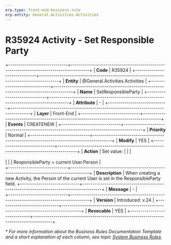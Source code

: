 ```yaml
---
erp.type: front-end-business-rule
erp.entity: General.Activities.Activities
---
```


# R35924 Activity - Set Responsible Party
+-----------------------------+---------------------------------------------------------------------------------------+
| **Code**                    | R35924                                                                                |
+-----------------------------+---------------------------------------------------------------------------------------+
| **Entity**                  | @General.Activities.Activities                                                        |
+-----------------------------+---------------------------------------------------------------------------------------+
| **Name**                    | SetResponsibleParty                                                                   |
+-----------------------------+---------------------------------------------------------------------------------------+
| **Attribute**               | \-                                                                                    |
+-----------------------------+---------------------------------------------------------------------------------------+
| **Layer**                   | Front-End                                                                             |
+-----------------------------+---------------------------------------------------------------------------------------+
| **Events**                  | CREATENEW                                                                             |
+-----------------------------+---------------------------------------------------------------------------------------+
| **Priority**                | Normal                                                                                |
+-----------------------------+---------------------------------------------------------------------------------------+
| **Modify**                  | YES                                                                                   |
+-----------------------------+---------------------------------------------------------------------------------------+
| **Action**                  | Set value:                                                                            |
|                             | <br><br>                                                                              |
|                             | ResponsibleParty = current User.Person                                                |             
+-----------------------------+---------------------------------------------------------------------------------------+
| **Description**             | When creating a new Activity, the Person of the current User is set in the ResponsibleParty field. 
+-----------------------------+---------------------------------------------------------------------------------------+
| **Message**                 | \-                                                                                    |                         
+-----------------------------+---------------------------------------------------------------------------------------+
| **Version**                 | Introduced: v.24                                                                      |
+-----------------------------+---------------------------------------------------------------------------------------+
| **Revocable**               | YES                                                                                   |
+-----------------------------+---------------------------------------------------------------------------------------+

*\* For more information about the Business Rules Documentation Template and a short explanation of each column, see
topic [System Business Rules](../templates/template-description-system-business-rules.md).*
